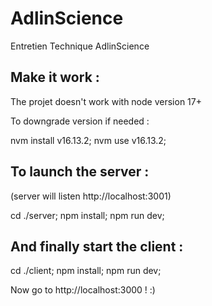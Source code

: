 # AdlinScience
Entretien Technique AdlinScience

## Make it work :
The projet doesn't work with node version 17+

To downgrade version if needed :

nvm install v16.13.2;
nvm use v16.13.2;


## To launch the server :
(server will listen http://localhost:3001)

cd ./server;
npm install;
npm run dev;


## And finally start the client :

cd ./client;
npm install;
npm run dev;

Now go to http://localhost:3000 ! :)
